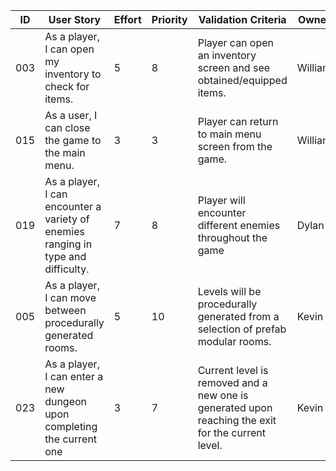 | ID | User Story | Effort | Priority | Validation Criteria | Owner  |
|----|------------|--------|----------|---------------------|--------|
|003| As a player, I can open my inventory to check for items.| 5 |	8 |	Player can open an inventory screen and see obtained/equipped items. | William|
|015| 	As a user, I can close the game to the main menu. |	3 |	3 |	Player can return to main menu screen from the game.| William|
|019| 	As a player, I can encounter a variety of enemies ranging in type and difficulty. |	7 |	8 |	Player will encounter different enemies throughout the game| Dylan|
|005|	As a player, I can move between procedurally generated rooms.| 	5 |	10 |	Levels will be procedurally generated from a selection of prefab modular rooms.| Kevin|
|023| As a player, I can enter a new dungeon upon completing the current one | 3 | 7 | Current level is removed and a new one is generated upon reaching the exit for the current level.| Kevin|
